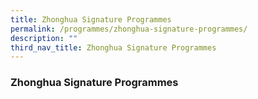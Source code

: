 ```yaml
---
title: Zhonghua Signature Programmes
permalink: /programmes/zhonghua-signature-programmes/
description: ""
third_nav_title: Zhonghua Signature Programmes
---
```

### **Zhonghua Signature Programmes**
